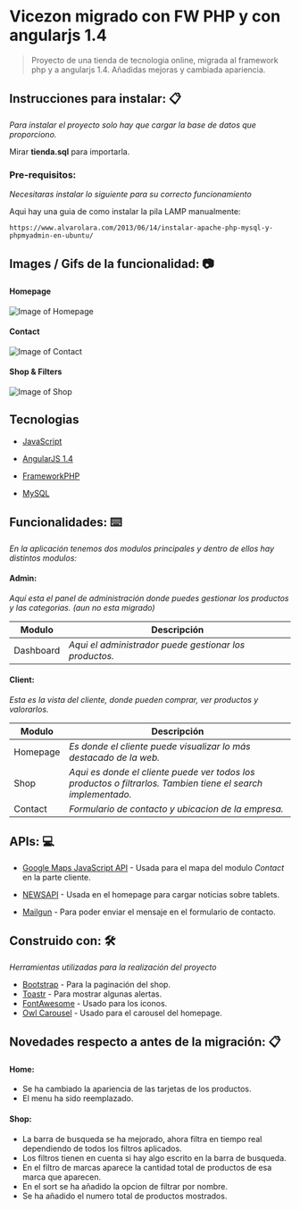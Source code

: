 # Vicezon migrado con FW PHP y con angularjs 1.4

> Proyecto de una tienda de tecnologia online, migrada al framework php y a angularjs 1.4.
> Añadidas mejoras y cambiada apariencia.

## Instrucciones para instalar: 📋

_Para instalar el proyecto solo hay que cargar la base de datos que proporciono._

Mirar **tienda.sql** para importarla.

### Pre-requisitos:

_Necesitaras instalar lo siguiente para su correcto funcionamiento_

Aqui hay una guia de como instalar la pila LAMP manualmente:
```
https://www.alvarolara.com/2013/06/14/instalar-apache-php-mysql-y-phpmyadmin-en-ubuntu/
```

## Images / Gifs de la funcionalidad: 📷
#### Homepage
![Image of Homepage](https://i.imgur.com/y7mltAH.gif)
#### Contact
![Image of Contact](https://i.imgur.com/N7JxLaf.gif)
#### Shop & Filters
![Image of Shop](https://i.imgur.com/M16UBap.gif)

## Tecnologias
* [JavaScript](https://developer.mozilla.org/es/docs/Web/JavaScript)

* [AngularJS 1.4](https://angularjs.org/)

* [FrameworkPHP](https://www.php.net/)

* [MySQL](https://www.mysql.com/)

## Funcionalidades: ⌨️ 
_En la aplicación tenemos dos modulos principales y dentro de ellos hay distintos modulos:_

#### Admin: 

*Aquí esta el panel de administración donde puedes gestionar los productos y las categorias. (aun no esta migrado)*

| Modulo | Descripción |
| --- | --- |
| Dashboard | *Aqui el administrador puede gestionar los productos.* |

#### Client:

*Esta es la vista del cliente, donde pueden comprar, ver productos y valorarlos.*
  
| Modulo | Descripción |
| --- | --- |
| Homepage | *Es donde el cliente puede visualizar lo más destacado de la web.* |
| Shop | *Aqui es donde el cliente puede ver todos los productos o filtrarlos. Tambien tiene el search implementado.* |
| Contact | *Formulario de contacto y ubicacion de la empresa.* |

## APIs: 💻 
* [Google Maps JavaScript API](https://developers.google.com/maps/documentation/javascript/tutorial?hl=es) - Usada para el mapa del modulo *Contact* en la parte cliente.

* [NEWSAPI](http://newsapi.org/) - Usada en el homepage para cargar noticias sobre tablets.

* [Mailgun](https://www.mailgun.com/) - Para poder enviar el mensaje en el formulario de contacto.

## Construido con: 🛠️ 

_Herramientas utilizadas para la realización del proyecto_

* [Bootstrap](https://mdbootstrap.com/) - Para la paginación del shop.
* [Toastr](https://github.com/CodeSeven/toastr) - Para mostrar algunas alertas.
* [FontAwesome](https://fontawesome.com/) - Usado para los iconos.
* [Owl Carousel](https://owlcarousel2.github.io/OwlCarousel2/index.html) - Usado para el carousel del homepage.

## Novedades respecto a antes de la migración: 📋 

#### Home:
* Se ha cambiado la apariencia de las tarjetas de los productos.
* El menu ha sido reemplazado.

#### Shop:
* La barra de busqueda se ha mejorado, ahora filtra en tiempo real dependiendo de todos los filtros aplicados.
* Los filtros tienen en cuenta si hay algo escrito en la barra de busqueda.
* En el filtro de marcas aparece la cantidad total de productos de esa marca que aparecen.
* En el sort se ha añadido la opcion de filtrar por nombre.
* Se ha añadido el numero total de productos mostrados.



